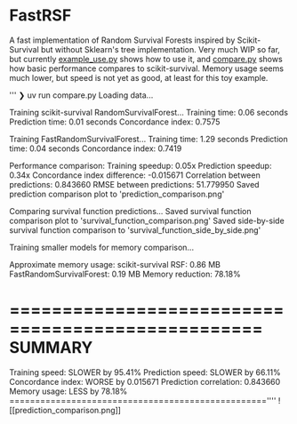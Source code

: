# FastRSF
A fast implementation of Random Survival Forests inspired by Scikit-Survival but without Sklearn's tree implementation.
Very much WIP so far, but currently [example_use.py](example_use.py) shows how to use it, and [compare.py](compare.py) shows how basic
performance compares to scikit-survival. Memory usage seems much lower, but speed is not yet as good, at least for this toy example.



'''
❯ uv run compare.py
Loading data...

Training scikit-survival RandomSurvivalForest...
Training time: 0.06 seconds
Prediction time: 0.01 seconds
Concordance index: 0.7575

Training FastRandomSurvivalForest...
Training time: 1.29 seconds
Prediction time: 0.04 seconds
Concordance index: 0.7419

Performance comparison:
Training speedup: 0.05x
Prediction speedup: 0.34x
Concordance index difference: -0.015671
Correlation between predictions: 0.843660
RMSE between predictions: 51.779950
Saved prediction comparison plot to 'prediction_comparison.png'

Comparing survival function predictions...
Saved survival function comparison plot to 'survival_function_comparison.png'
Saved side-by-side survival function comparison to 'survival_function_side_by_side.png'

Training smaller models for memory comparison...

Approximate memory usage:
scikit-survival RSF: 0.86 MB
FastRandomSurvivalForest: 0.19 MB
Memory reduction: 78.18%

==================================================
SUMMARY
==================================================
Training speed: SLOWER by 95.41%
Prediction speed: SLOWER by 66.11%
Concordance index: WORSE by 0.015671
Prediction correlation: 0.843660
Memory usage: LESS by 78.18%
==================================================''''
![[prediction_comparison.png]]
